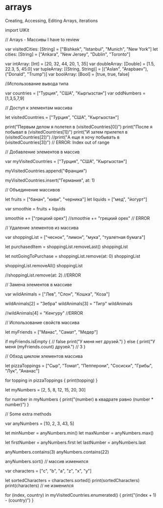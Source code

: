 # arrays
Creating, Accessing, Editing Arrays, iterations

import UIKit

// Arrays - Массивы I have to review 

var visitedCities: [String] = ["Bishkek", "Istanbul", "Munich", "New York"]
let cities: [String] = ["Ankara", "New Jersey", "Dublin", "Toronto"]

var intArray: [Int] = [20, 32, 44, 20, 1, 35]
var doubleArray: [Double] = [1.5, 22.3, 5, 45.0]
var tupleArray: [(String, String)] = [("Aslan", "Arapbaev"), ("Donald", "Trump")]
var boolArray: [Bool] = [true, true, false]

//Использование вывода типа

var countries = ["Турция", "США", "Кыргызстан"]
var oddNumbers = [1,3,5,7,9]


// Доступ к элементам массива

let visitedCountries = ["Турция", "США", "Кыргызстан"]

print("Первым делом я полетел в \(visitedCountries[0])")
print("После я побывал в \(visitedCountries[1])")
print("И затем прилетел в \(visitedCountries[2])")
//print("А еще я хочу побывать в \(visitedCountries[3])")    // ERROR: Index out of range


// Добавление элементов в массив

var myVisitedCountries = ["Турция", "США", "Кыргызстан"]

myVisitedCountries.append("Франция")

myVisitedCountries.insert("Германия", at: 1)


// Объединение массивов

let fruits = ["банан", "киви", "черника"]
let liquids = ["мед", "йогурт"]

var smoothie = fruits + liquids

smoothie += ["грецкий орех"]
//smoothie += "грецкий орех"   // ERROR


// Удаление элементов из массива

var shoppingList = ["чеснок", "лимон", "мука", "туалетная бумага"]

let purchasedItem = shoppingList.removeLast()
shoppingList

let notGoingToPurchase = shoppingList.remove(at: 0)
shoppingList


shoppingList.removeAll()
shoppingList

//shoppingList.remove(at: 2)   //ERROR



// Замена элементов в массиве

var wildAnimals = ["Лев", "Слон", "Кошка", "Коза"]

wildAnimals[2] = "Зебра"
wildAnimals[3] = "Тигр"
wildAnimals

//wildAnimals[4] = "Кенгуру"   //ERROR



// Использование свойств массива

let myFriends = ["Манас", "Самат", "Медер"]

if myFriends.isEmpty {    // false
    print("У меня нет друзей.")
} else {
    print("У меня \(myFriends.count) друзей.")  // 3
}

// Обход циклом элементов массива

let pizzaToppings = ["Сыр", "Томат", "Пепперони", "Сосиски", "Грибы", "Лук", "Ананас"]

for topping in pizzaToppings {
    print(topping)
}


let myNumbers = [2, 5, 8, 12, 15, 20, 30]

for number in myNumbers {
    print("\(number) в квадрате равно \(number * number)")
}


// Some extra methods

var anyNumbers = [10, 2, 3, 43, 5]

let minNumber = anyNumbers.min()
let maxNumber = anyNumbers.max()

let firstNumber = anyNumbers.first
let lastNumber = anyNumbers.last

anyNumbers.contains(3)
anyNumbers.contains(22)

anyNumbers.sort() // массив изменился

var characters = ["c", "b", "a", "z", "x", "y"]


let sortedCharacters = characters.sorted()
print(sortedCharacters)
print(characters)  // не изменился


for (index, country) in myVisitedCountries.enumerated() {
    print("\(index + 1) - \(country)")
}

